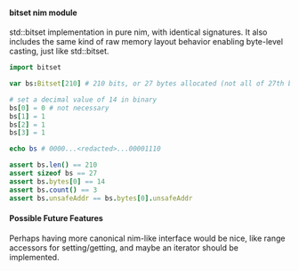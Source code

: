 #### bitset nim module
std::bitset implementation in pure nim, with identical signatures. It also includes the same kind of raw memory layout behavior enabling byte-level casting, just like std::bitset.

```nim
import bitset

var bs:Bitset[210] # 210 bits, or 27 bytes allocated (not all of 27th byte used)

# set a decimal value of 14 in binary
bs[0] = 0 # not necessary
bs[1] = 1
bs[2] = 1
bs[3] = 1

echo bs # 0000...<redacted>...00001110

assert bs.len() == 210
assert sizeof bs == 27
assert bs.bytes[0] == 14
assert bs.count() == 3
assert bs.unsafeAddr == bs.bytes[0].unsafeAddr
```

#### Possible Future Features

Perhaps having more canonical nim-like interface would be nice, like range accessors for setting/getting, and maybe an iterator should be implemented.
